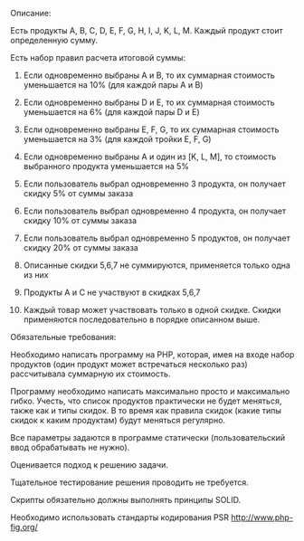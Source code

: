 Описание:

Есть продукты A, B, C, D, E, F, G, H, I, J, K, L, M. Каждый продукт стоит определенную сумму.

Есть набор правил расчета итоговой суммы:

1. Если одновременно выбраны А и B, то их суммарная стоимость уменьшается на 10% (для каждой пары А и B)

2. Если одновременно выбраны D и E, то их суммарная стоимость уменьшается на 6% (для каждой пары D и E)

3. Если одновременно выбраны E, F, G, то их суммарная стоимость уменьшается на 3% (для каждой тройки E, F, G)

4. Если одновременно выбраны А и один из [K, L, M], то стоимость выбранного продукта уменьшается на 5%

5. Если пользователь выбрал одновременно 3 продукта, он получает скидку 5% от суммы заказа

6. Если пользователь выбрал одновременно 4 продукта, он получает скидку 10% от суммы заказа

7. Если пользователь выбрал одновременно 5 продуктов, он получает скидку 20% от суммы заказа

8. Описанные скидки 5,6,7 не суммируются, применяется только одна из них

9. Продукты A и C не участвуют в скидках 5,6,7

10. Каждый товар может участвовать только в одной скидке. Скидки применяются последовательно в порядке описанном выше.

 

Обязательные требования:

Необходимо написать программу на PHP, которая, имея на входе набор продуктов (один продукт может встречаться несколько раз) рассчитывала суммарную их стоимость.

Программу необходимо написать максимально просто и максимально гибко. Учесть, что список продуктов практически не будет меняться, также как и типы скидок. В то время как правила скидок (какие типы скидок к каким продуктам) будут меняться регулярно.

 

Все параметры задаются в программе статически (пользовательский ввод обрабатывать не нужно).

Оценивается подход к решению задачи.

Тщательное тестирование решения проводить не требуется.

Скрипты обязательно должны выполнять принципы SOLID.

Необходимо использовать стандарты кодирования PSR http://www.php-fig.org/